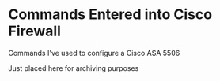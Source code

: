 # Commands Entered into Cisco Firewall

Commands I've used to configure a Cisco ASA 5506

Just placed here for archiving purposes
